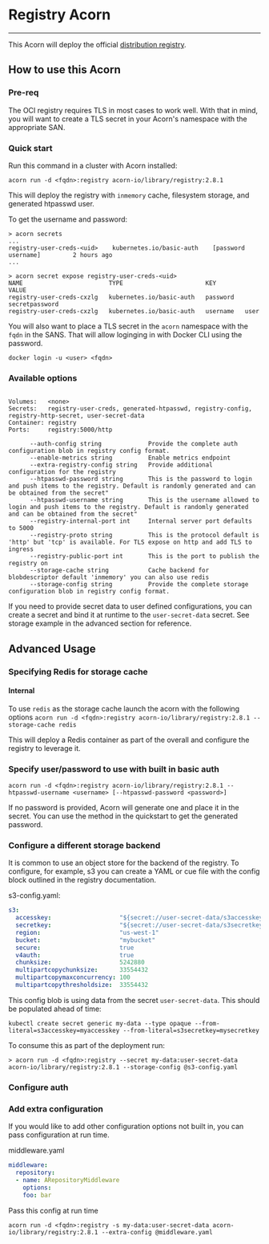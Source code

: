 
# Registry Acorn

---
This Acorn will deploy the official [distribution registry](https://hub.docker.com/_/registry).

## How to use this Acorn

### Pre-req

The OCI registry requires TLS in most cases to work well. With that in mind, you will want to create a TLS secret in your Acorn's namespace with the appropriate SAN.

### Quick start

Run this command in a cluster with Acorn installed:

`acorn run -d <fqdn>:registry acorn-io/library/registry:2.8.1`

This will deploy the registry with `inmemory` cache, filesystem storage, and generated htpasswd user.

To get the username and password:

```shell
> acorn secrets
...
registry-user-creds-<uid>    kubernetes.io/basic-auth    [password username]         2 hours ago
...

> acorn secret expose registry-user-creds-<uid>
NAME                        TYPE                       KEY        VALUE
registry-user-creds-cxzlg   kubernetes.io/basic-auth   password   secretpassword
registry-user-creds-cxzlg   kubernetes.io/basic-auth   username   user
```

You will also want to place a TLS secret in the `acorn` namespace with the `fqdn` in the SANS. That will allow loginging in with Docker CLI using the password.

`docker login -u <user> <fqdn>`

### Available options

```shell

Volumes:   <none>
Secrets:   registry-user-creds, generated-htpasswd, registry-config, registry-http-secret, user-secret-data
Container: registry
Ports:     registry:5000/http

      --auth-config string             Provide the complete auth configuration blob in registry config format.
      --enable-metrics string          Enable metrics endpoint
      --extra-registry-config string   Provide additional configuration for the registry
      --htpasswd-password string       This is the password to login and push items to the registry. Default is randomly generated and can be obtained from the secret"
      --htpasswd-username string       This is the username allowed to login and push items to the registry. Default is randomly generated and can be obtained from the secret"
      --registry-internal-port int     Internal server port defaults to 5000
      --registry-proto string          This is the protocol default is 'http' but 'tcp' is available. For TLS expose on http and add TLS to ingress
      --registry-public-port int       This is the port to publish the registry on
      --storage-cache string           Cache backend for blobdescriptor default 'inmemory' you can also use redis
      --storage-config string          Provide the complete storage configuration blob in registry config format.
```

If you need to provide secret data to user defined configurations, you can create a secret and bind it at runtime to the `user-secret-data` secret. See storage example in the advanced section for reference.

## Advanced Usage

### Specifying Redis for storage cache

#### Internal

To use `redis` as the storage cache launch the acorn with the following options
`acorn run -d <fqdn>:registry acorn-io/library/registry:2.8.1 --storage-cache redis`

This will deploy a Redis container as part of the overall and configure the registry to leverage it.

### Specify user/password to use with built in basic auth

`acorn run -d <fqdn>:registry acorn-io/library/registry:2.8.1 --htpasswd-username <username> [--htpasswd-password <password>]`

If no password is provided, Acorn will generate one and place it in the secret. You can use the method in the quickstart to get the generated password.

### Configure a different storage backend

It is common to use an object store for the backend of the registry. To configure, for example, s3 you can create a YAML or cue file with the config block outlined in the registry documentation.

s3-config.yaml:

```yaml
s3:
  accesskey:                   "${secret://user-secret-data/s3accesskey}"
  secretkey:                   "${secret://user-secret-data/s3secretkey}"
  region:                      "us-west-1"
  bucket:                      "mybucket"
  secure:                      true
  v4auth:                      true
  chunksize:                   5242880
  multipartcopychunksize:      33554432
  multipartcopymaxconcurrency: 100
  multipartcopythresholdsize:  33554432
```

This config blob is using data from the secret `user-secret-data`. This should be populated ahead of time:

`kubectl create secret generic my-data --type opaque --from-literal=s3accesskey=myaccesskey --from-literal=s3secretkey=mysecretkey`

To consume this as part of the deployment run:

```shell
> acorn run -d <fqdn>:registry --secret my-data:user-secret-data acorn-io/library/registry:2.8.1 --storage-config @s3-config.yaml
```

### Configure auth

### Add extra configuration

If you would like to add other configuration options not built in, you can pass configuration at run time.

middleware.yaml

```yaml
middleware:
  repository:
  - name: ARepositoryMiddleware
    options:
    foo: bar
```

Pass this config at run time

`acorn run -d <fqdn>:registry -s my-data:user-secret-data acorn-io/library/registry:2.8.1 --extra-config @middleware.yaml`
